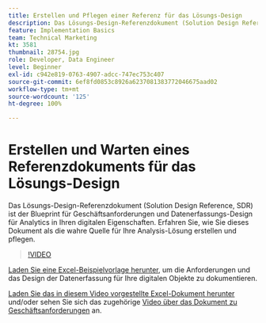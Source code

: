 ```yaml
---
title: Erstellen und Pflegen einer Referenz für das Lösungs-Design
description: Das Lösungs-Design-Referenzdokument (Solution Design Reference, SDR) ist der Blueprint für Geschäftsanforderungen und Datenerfassungs-Design für Analytics in Ihren digitalen Eigenschaften. Erfahren Sie, wie Sie dieses Dokument als die wahre Quelle für Ihre Analysis-Lösung erstellen und pflegen.
feature: Implementation Basics
team: Technical Marketing
kt: 3581
thumbnail: 28754.jpg
role: Developer, Data Engineer
level: Beginner
exl-id: c942e819-0763-4907-adcc-747ec753c407
source-git-commit: 6ef8fd0853c8926a6237081383772046675aad02
workflow-type: tm+mt
source-wordcount: '125'
ht-degree: 100%

---
```


# Erstellen und Warten eines Referenzdokuments für das Lösungs-Design

Das Lösungs-Design-Referenzdokument (Solution Design Reference, SDR) ist der Blueprint für Geschäftsanforderungen und Datenerfassungs-Design für Analytics in Ihren digitalen Eigenschaften. Erfahren Sie, wie Sie dieses Dokument als die wahre Quelle für Ihre Analysis-Lösung erstellen und pflegen.

>[!VIDEO](https://video.tv.adobe.com/v/28754/?quality=12)

[Laden Sie eine Excel-Beispielvorlage herunter](assets/aa-implementation-playbook.xlsx), um die Anforderungen und das Design der Datenerfassung für Ihre digitalen Objekte zu dokumentieren.

[Laden Sie das in diesem Video vorgestellte Excel-Dokument herunter](assets/geometrixx-clothiers-brd-sdr.xlsx) und/oder sehen Sie sich das zugehörige [Video über das Dokument zu Geschäftsanforderungen](creating-a-business-requirements-document.md) an.
